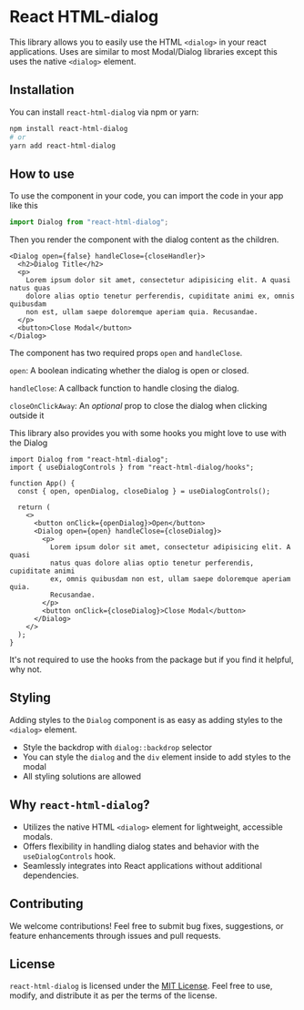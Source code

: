# React HTML-dialog

This library allows you to easily use the HTML `<dialog>` in your react applications.
Uses are similar to most Modal/Dialog libraries except this uses the native `<dialog>` element.

## Installation

You can install `react-html-dialog` via npm or yarn:

```bash
npm install react-html-dialog
# or
yarn add react-html-dialog
```

## How to use

To use the component in your code, you can import the code in your app like this

```ts
import Dialog from "react-html-dialog";
```

Then you render the component with the dialog content as the children.

```tsx
<Dialog open={false} handleClose={closeHandler}>
  <h2>Dialog Title</h2>
  <p>
    Lorem ipsum dolor sit amet, consectetur adipisicing elit. A quasi natus quas
    dolore alias optio tenetur perferendis, cupiditate animi ex, omnis quibusdam
    non est, ullam saepe doloremque aperiam quia. Recusandae.
  </p>
  <button>Close Modal</button>
</Dialog>
```

The component has two required props `open` and `handleClose`.

`open`: A boolean indicating whether the dialog is open or closed.

`handleClose`: A callback function to handle closing the dialog.

`closeOnClickAway`: An _optional_ prop to close the dialog when clicking outside it

This library also provides you with some hooks you might love to use with the Dialog

```tsx
import Dialog from "react-html-dialog";
import { useDialogControls } from "react-html-dialog/hooks";

function App() {
  const { open, openDialog, closeDialog } = useDialogControls();

  return (
    <>
      <button onClick={openDialog}>Open</button>
      <Dialog open={open} handleClose={closeDialog}>
        <p>
          Lorem ipsum dolor sit amet, consectetur adipisicing elit. A quasi
          natus quas dolore alias optio tenetur perferendis, cupiditate animi
          ex, omnis quibusdam non est, ullam saepe doloremque aperiam quia.
          Recusandae.
        </p>
        <button onClick={closeDialog}>Close Modal</button>
      </Dialog>
    </>
  );
}
```

It's not required to use the hooks from the package but if you find it helpful, why not.

## Styling

Adding styles to the `Dialog` component is as easy as adding styles to the `<dialog>` element.

- Style the backdrop with `dialog::backdrop` selector
- You can style the `dialog` and the `div` element inside to add styles to the modal
- All styling solutions are allowed

## Why `react-html-dialog`?

- Utilizes the native HTML `<dialog>` element for lightweight, accessible modals.
- Offers flexibility in handling dialog states and behavior with the `useDialogControls` hook.
- Seamlessly integrates into React applications without additional dependencies.

## Contributing

We welcome contributions! Feel free to submit bug fixes, suggestions, or feature enhancements through issues and pull requests.

## License

`react-html-dialog` is licensed under the [MIT License](link-to-license-file). Feel free to use, modify, and distribute it as per the terms of the license.
